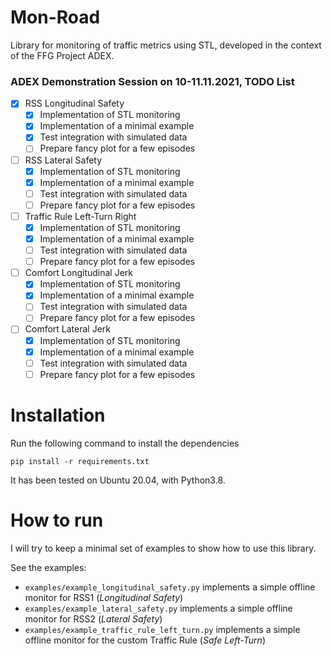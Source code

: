 # Mon-Road
Library for monitoring of traffic metrics using STL, developed in the context of the FFG Project ADEX.

### ADEX Demonstration Session on 10-11.11.2021, TODO List
- [x] RSS Longitudinal Safety
  - [x] Implementation of STL monitoring
  - [x] Implementation of a minimal example
  - [x] Test integration with simulated data
  - [ ] Prepare fancy plot for a few episodes
- [ ] RSS Lateral Safety
  - [x] Implementation of STL monitoring
  - [x] Implementation of a minimal example
  - [ ] Test integration with simulated data
  - [ ] Prepare fancy plot for a few episodes
- [ ] Traffic Rule Left-Turn Right
  - [x] Implementation of STL monitoring
  - [x] Implementation of a minimal example
  - [ ] Test integration with simulated data
  - [ ] Prepare fancy plot for a few episodes
- [ ] Comfort Longitudinal Jerk
  - [x] Implementation of STL monitoring
  - [x] Implementation of a minimal example
  - [ ] Test integration with simulated data
  - [ ] Prepare fancy plot for a few episodes
- [ ] Comfort Lateral Jerk
  - [x] Implementation of STL monitoring
  - [x] Implementation of a minimal example
  - [ ] Test integration with simulated data
  - [ ] Prepare fancy plot for a few episodes

# Installation
Run the following command to install the dependencies 
```
pip install -r requirements.txt
```
It has been tested on Ubuntu 20.04, with Python3.8.

# How to run
I will try to keep a minimal set of examples to show how to use this library.

See the examples:
- `examples/example_longitudinal_safety.py` implements a simple offline monitor for RSS1 (*Longitudinal Safety*)
- `examples/example_lateral_safety.py` implements a simple offline monitor for RSS2 (*Lateral Safety*)
- `examples/example_traffic_rule_left_turn.py` implements a simple offline monitor for the custom Traffic Rule (*Safe Left-Turn*)

